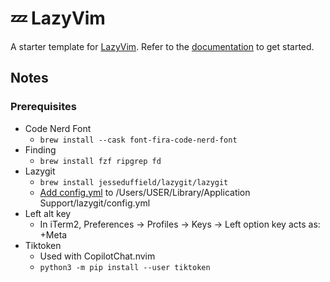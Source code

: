 # 💤 LazyVim

A starter template for [LazyVim](https://github.com/LazyVim/LazyVim).
Refer to the [documentation](https://lazyvim.github.io/installation) to get started.

## Notes

### Prerequisites

- Code Nerd Font
  - `brew install --cask font-fira-code-nerd-font`
- Finding
  - `brew install fzf ripgrep fd`
- Lazygit
  - `brew install jesseduffield/lazygit/lazygit`
  - [Add config.yml](https://github.com/jesseduffield/lazygit/blob/master/docs/Config.md) to /Users/USER/Library/Application Support/lazygit/config.yml
- Left alt key
  - In iTerm2, Preferences -> Profiles -> Keys -> Left option key acts as: +Meta
- Tiktoken
  - Used with CopilotChat.nvim
  - `python3 -m pip install --user tiktoken`
